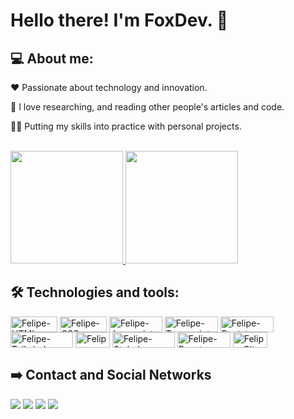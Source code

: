 # Hello there! I'm FoxDev. :wave:	

## 💻 About me:

❤️	Passionate about technology and innovation.

📖  I love researching, and reading other people's articles and code.

👨‍💻  Putting my skills into practice with personal projects.


</br>
<div >
  <a href="https://github.com/FelipeFama">
   <img height="180em" src="https://github-readme-stats-sigma-five.vercel.app/api?username=FelipeFama&&show_icons=true&theme=radical&include_all_commits=true"/>
    <img height="180em" src="https://github-readme-stats-git-masterrstaa-rickstaa.vercel.app/api/top-langs/?username=FelipeFama&layout=compact&langs_count=7&theme=radical"/>
  </a>
</div>  
  
 ## 🛠️ Technologies and tools:

  <div>
  <img align="center" height="25" width="75" alt="Felipe-HTML" src="https://img.shields.io/badge/HTML5-E34F26?style=for-the-badge&logo=html5&logoColor=white" />
  
  <img align="center" height="25" width="75" alt="Felipe-CSS" src="https://img.shields.io/badge/CSS3-1572B6?style=for-the-badge&logo=css3&logoColor=white" />
  
  <img align="center" height="25" width="85" alt="Felipe-Javascript" src="https://img.shields.io/badge/JavaScript-323330?style=for-the-badge&logo=javascript&logoColor=F7DF1E" />
  
  <img align="center" height="25" width="85" alt="Felipe-Typescript" src="https://img.shields.io/badge/TypeScript-007ACC?style=for-the-badge&logo=typescript&logoColor=white" />
  
  <img align="center" height="25" width="85" alt="Felipe-Bootstrap" src="https://img.shields.io/badge/Bootstrap-563D7C?style=for-the-badge&logo=bootstrap&logoColor=white" />
  
  <img align="center" height="25" width="100" alt="Felipe-Tailwindcss" src="https://img.shields.io/badge/Tailwind_CSS-38B2AC?style=for-the-badge&logo=tailwind-css&logoColor=white" />
  
  <img align="center" height="25" width="55" alt="Felipe-SASS" src="https://img.shields.io/badge/Sass-CC6699?style=for-the-badge&logo=sass&logoColor=white">
  
  <img align="center" height="25" width="100" alt="Felipe-Styled-Components" src="https://img.shields.io/badge/styled--components-DB7093?style=for-the-badge&logo=styled-components&logoColor=white">
  
  <img align="center" height="25" width="85" alt="Felipe-React" src="https://img.shields.io/badge/React-20232A?style=for-the-badge&logo=react&logoColor=61DAFB">
  
  <img align="center" height="25" width="55" alt="Felipe-Git" src="https://img.shields.io/badge/Git-E34F26?style=for-the-badge&logo=git&logoColor=white">
 </div>
  
  ## :arrow_right: Contact and Social Networks 
  <div > 
  <a href="#" target="_blank"><img src="https://img.shields.io/badge/-Instagram-%23E4405F?style=for-the-badge&logo=instagram&logoColor=white" target="_blank"></a> 
  <a href="https://www.linkedin.com/in/jey-braun-b96a612a1/" target="_blank"><img src="https://img.shields.io/badge/-LinkedIn-%230077B5?style=for-the-badge&logo=linkedin&logoColor=white" target="_blank"></a>
  <a href="https://discord.com/users/722976706347925515" target="_blank"><img src="https://img.shields.io/badge/Discord-7289DA?style=for-the-badge&logo=discord&logoColor=white" target="_blank"></a> 
  <a href="https://codepen.io/jeybraun" target="_blank"><img src="https://img.shields.io/badge/CodePen-000000?style=for-the-badge&logo=CodePen&logoColor=white" target="_blank"></a> 
  
</div>
